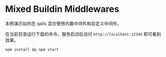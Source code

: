 # Mixed Buildin Middlewares

本例演示如何在 qails 混合使用内置中间件和自定义中间件。

在当前目录运行下面的命令，服务启动后访问 `http://localhost:12345` 即可看到效果。

```
npm install && npm start
```

